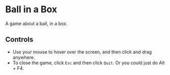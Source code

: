 # Ball in a Box
A game about a ball, in a box.

## Controls
- Use your mouse to hover over the screen, and then click and drag anywhere.
- To close the game, click `Esc` and then click `Quit`. Or you could just do Alt + F4.
